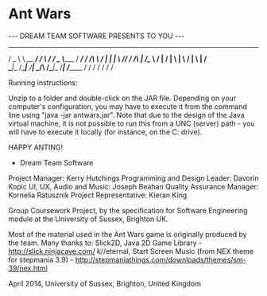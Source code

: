 Ant Wars
================

 --- DREAM TEAM SOFTWARE PRESENTS TO YOU ---
   _____    __________________  __      __  _____ __________  _________
  /  _  \   \      \__    ___/ /  \    /  \/  _  \\______   \/   _____/
 /  /_\  \  /   |   \|    |    \   \/\/   /  /_\  \|       _/\_____  \ 
/    |    \/    |    \    |     \        /    |    \    |   \/        \
\____|__  /\____|__  /____|      \__/\  /\____|__  /____|_  /_______  /
        \/         \/                 \/         \/       \/        \/ 

Running instructions:

Unzip to a folder and double-click on the JAR file. Depending on your
computer's configuration, you may have to execute it from the command
line using "java -jar antwars.jar". Note that due to the design of the
Java virtual machine, it is not possible to run this from a UNC (server)
path - you will have to execute it locally (for instance, on the C: drive).

HAPPY ANTING!
 - Dream Team Software

Project Manager: Kerry Hutchings
Programming and Design Leader: Davorin Kopic 
UI, UX, Audio and Music: Joseph Beahan 
Quality Assurance Manager: Kornelia Ratusznik 
Project Representative: Kieran King 

Group Coursework Project, by the specification for Software Engineering module at the University of Sussex, Brighton UK.

Most of the material used in the Ant Wars game is originally produced by the team.
Many thanks to:
Slick2D, Java 2D Game Library - http://slick.ninjacave.com/
k//eternal, Start Screen Music (from NEX theme for stepmania 3.9) - http://stepmaniathings.com/downloads/themes/sm-39/nex.html

April 2014, University of Sussex, Brighton, United Kingdom
